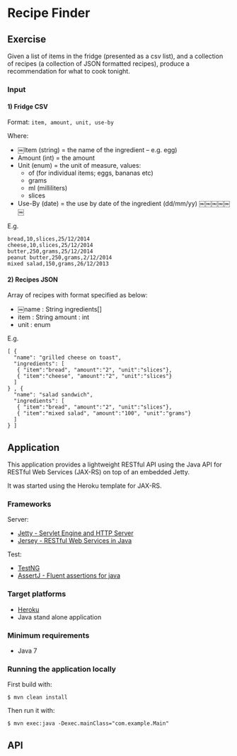 # Recipe Finder

## Exercise

Given a list of items in the fridge (presented as a csv list), and a collection of recipes (a collection of JSON formatted recipes), produce a recommendation for what to cook tonight.


### Input
#### 1) Fridge CSVFormat: `item, amount, unit, use-by` 
Where:- ￼Item (string) = the name of the ingredient – e.g. egg) - Amount (int) = the amount- Unit (enum) = the unit of measure, values:	- of (for individual items; eggs, bananas etc) 
	- grams	- ml (milliliters)	- slices
- Use-By (date) = the use by date of the ingredient (dd/mm/yy)￼￼￼￼￼￼
E.g.
	bread,10,slices,25/12/2014	cheese,10,slices,25/12/2014	butter,250,grams,25/12/2014	peanut butter,250,grams,2/12/2014	mixed salad,150,grams,26/12/2013


#### 2) Recipes JSON
Array of recipes with format specified as below:
- ￼name : String ingredients[]- item : String amount : int - unit : enumE.g.
	[ {	  "name": "grilled cheese on toast",	  "ingredients": [	   { "item":"bread", "amount":"2", "unit":"slices"},	   { "item":"cheese", "amount":"2", "unit":"slices"}	  ]	} , {	  "name": "salad sandwich",	  "ingredients": [	   { "item":"bread", "amount":"2", "unit":"slices"},	   { "item":"mixed salad", "amount":"100", "unit":"grams"}	  ]	} ]


## Application

This application provides a lightweight RESTful API using the Java API for RESTful Web Services (JAX-RS) on top of an embedded Jetty.

It was started using the Heroku template for JAX-RS.


### Frameworks

Server:

- [Jetty - Servlet Engine and HTTP Server](http://www.eclipse.org/jetty/)
- [Jersey - RESTful Web Services in Java](https://jersey.java.net/)

Test:

- [TestNG](http://testng.org/)
- [AssertJ - Fluent assertions for java](http://joel-costigliola.github.io/assertj/index.html)

### Target platforms

- [Heroku](https://www.heroku.com/)
- Java stand alone application


### Minimum requirements

- Java 7


### Running the application locally

First build with:

    $ mvn clean install

Then run it with:

    $ mvn exec:java -Dexec.mainClass="com.example.Main"


## API



